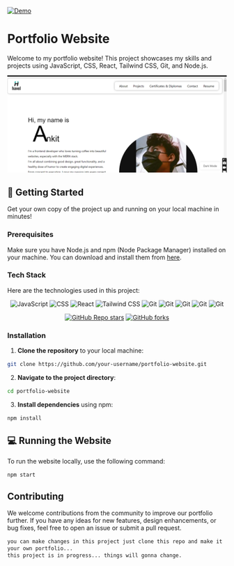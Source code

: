 [![Demo](https://img.shields.io/badge/View-Demo-blue)](https://ankitthakur1.netlify.app/)


# Portfolio Website

Welcome to my portfolio website! This project showcases my skills and projects using JavaScript, CSS, React, Tailwind CSS, Git, and Node.js.

![Portfolio Website Preview](src/assets/preview.png)

## 🚀 Getting Started

Get your own copy of the project up and running on your local machine in minutes!

### Prerequisites

Make sure you have Node.js and npm (Node Package Manager) installed on your machine. You can download and install them from [here](https://nodejs.org/).

### Tech Stack

Here are the technologies used in this project:

<div align="center">
<img src="https://img.shields.io/badge/GIT-E44C30?style=for-the-badge&logo=git&logoColor=white" alt="JavaScript" width="100" height="28" />
<img src="https://img.shields.io/badge/powershell-5391FE?style=for-the-badge&logo=powershell&logoColor=white" alt="CSS" width="100" height="28" />
<img src="https://img.shields.io/badge/windows%20terminal-4D4D4D?style=for-the-badge&logo=windows%20terminal&logoColor=white" alt="React" width="100" height="28" />
<img src="https://img.shields.io/badge/Brave-FF1B2D?style=for-the-badge&logo=Brave&logoColor=white" alt="Tailwind CSS" width="100" height="28" />
<img src="https://img.shields.io/badge/Firefox_Browser-FF7139?style=for-the-badge&logo=Firefox-Browser&logoColor=white" alt="Git" width="100" height="28" />
<img src="https://img.shields.io/badge/React-20232A?style=for-the-badge&logo=react&logoColor=61DAFB" alt="Git" width="100" height="28" />
<img src="https://img.shields.io/badge/HTML5-E34F26?style=for-the-badge&logo=html5&logoColor=white" alt="Git" width="100" height="28" />
<img src="https://img.shields.io/badge/JavaScript-323330?style=for-the-badge&logo=javascript&logoColor=F7DF1E" alt="Git" width="100" height="28" />
<img src="https://img.shields.io/badge/CSS3-1572B6?style=for-the-badge&logo=css3&logoColor=white" alt="Git" width="100" height="28" />

[![GitHub Repo stars](https://img.shields.io/github/stars/thakurankit012/portfolio?style=social)](https://github.com/thakurankit012/portfolio)
[![GitHub forks](https://img.shields.io/github/forks/thakurankit012/portfolio?style=social)](https://github.com/thakurankit012/portfolio)







  
  
</div>

### Installation

1. **Clone the repository** to your local machine:

```bash
git clone https://github.com/your-username/portfolio-website.git
```

2. **Navigate to the project directory**:

```bash
cd portfolio-website
```

3. **Install dependencies** using npm:

```bash
npm install
```

## 💻 Running the Website

To run the website locally, use the following command:

```bash
npm start
```
## Contributing

We welcome contributions from the community to improve our portfolio further. If you have any ideas for new features, design enhancements, or bug fixes, feel free to open an issue or submit a pull request.


```
you can make changes in this project just clone this repo and make it your own portfolio...
this project is in progress... things will gonna change.

